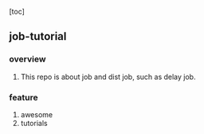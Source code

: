 [toc]

## job-tutorial

### overview

1. This repo is about job and dist job, such as delay job.

### feature

1. awesome
2. tutorials
